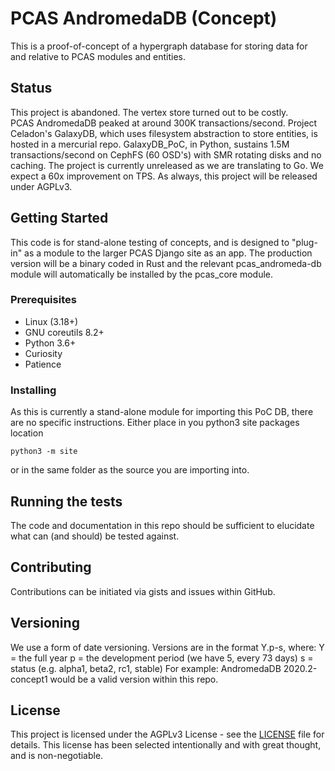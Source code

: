# PCAS AndromedaDB (Concept)

This is a proof-of-concept of a hypergraph database for storing data for and
relative to PCAS modules and entities.

## Status
This project is abandoned.  The vertex store turned out to be costly.  
PCAS AndromedaDB peaked at around 300K transactions/second.
Project Celadon's GalaxyDB, which uses filesystem abstraction to store 
entities, is hosted in a mercurial repo.  GalaxyDB_PoC, in Python, sustains
1.5M transactions/second on CephFS (60 OSD's) with SMR rotating disks and no
caching.
The project is currently unreleased as we are translating to Go.  We expect a
60x improvement on TPS.
As always, this project will be released under AGPLv3.

## Getting Started

This code is for stand-alone testing of concepts, and is designed to "plug-in"
as a module to the larger PCAS Django site as an app.  The production version
will be a binary coded in Rust and the relevant pcas_andromeda-db module will
automatically be installed by the pcas_core module.

### Prerequisites

* Linux (3.18+)
* GNU coreutils 8.2+
* Python 3.6+
* Curiosity
* Patience

### Installing

As this is currently a stand-alone module for importing this PoC DB, there are
no specific instructions.  Either place in you python3 site packages location
```
python3 -m site
```
or in the same folder as the source you are importing into.

## Running the tests

The code and documentation in this repo should be sufficient to elucidate what
can (and should) be tested against.

## Contributing

Contributions can be initiated via gists and issues within GitHub.

## Versioning

We use a form of date versioning.  Versions are in the format Y.p-s, where:
Y = the full year
p = the development period (we have 5, every 73 days)
s = status (e.g. alpha1, beta2, rc1, stable)
For example:
AndromedaDB 2020.2-concept1 would be a valid version within this repo.

## License

This project is licensed under the AGPLv3 License - see the [LICENSE](LICENSE) file for details.  This license has been selected intentionally and with great thought,
and is non-negotiable.
